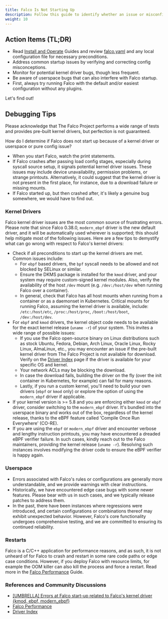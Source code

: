 ```yaml
---
title: Falco Is Not Starting Up
description: Follow this guide to identify whether an issue or misconfiguration is causing Falco to crash or preventing it from starting up
weight: 10
---
```


## Action Items (TL;DR)

- Read [Install and Operate](/docs/install-operate/) Guides and review [falco.yaml](https://github.com/falcosecurity/falco/blob/master/falco.yaml) and any local configuration file for necessary preconditions.
- Address common startup issues by verifying and correcting config misconceptions.
- Monitor for potential kernel driver bugs, though less frequent.
- Be aware of userspace bugs that can also interfere with Falco startup.
- First, always try running Falco with the default and/or easiest configuration without any plugins.

Let's find out!

## Debugging Tips

Please acknowledge that The Falco Project performs a wide range of tests and provides pre-built kernel drivers, but perfection is not guaranteed.

How do I determine if Falco does not start up because of a kernel driver or userspace or pure config issue?

- When you start Falco, watch the print statements. 
- If Falco crashes after passing load config stages, especially during syscall source setup, it signals potential kernel driver issues. These issues may include device unavailability, permission problems, or strange printouts. Alternatively, it could suggest that the kernel driver is not present in the first place, for instance, due to a download failure or missing mounts.
- If Falco started up, but then crashed after, it's likely a genuine bug somewhere, we would have to find out.

### Kernel Drivers

Falco kernel driver issues are the most common source of frustrating errors.
Please note that since Falco 0.38.0, `modern_ebpf` driver is the new default driver, and it will be automatically used wherever is supported; this should help mitigate most of the following issues.
Here are a few tips to demystify what can go wrong with respect to Falco's kernel drivers:

- Check if all preconditions to start up the kernel drivers are met. Common issues include: 
   - For `ebpf` based drivers, the `bpf` syscall needs to be allowed and not blocked by SELinux or similar. 
   - Ensure the DKMS package is installed for the `kmod` driver, and your system may require custom-signed kernel modules. Also, verify the availability of the host `/dev` mount (e.g. `/dev:/host/dev` when running Falco over a container).
   - In general, check that Falco has all host mounts when running from a container or as a daemonset in Kubernetes. Critical mounts for running Falco, assuming the kernel driver is available, include: `/etc:/host/etc`,  `/proc:/host/proc`, `/boot:/host/boot`, `/dev:/host/dev`.
- For `ebpf` and `kmod` drivers, the kernel object code needs to be available for the exact kernel release (`uname -r`) of your system. This invites a wide range of possible issues:
  - If you use the Falco open-source binary on Linux distributions such as stock Ubuntu, Fedora, Debian, Arch Linux, Oracle Linux, Rocky Linux, AlmaLinux, etc., you may encounter an issue if the pre-built kernel driver from The Falco Project is not available for download. Verify on the [Driver Index](https://download.falco.org/driver/site/index.html) page if the driver is available for your specific OS and kernel.
  - Your network ACLs may be blocking the download.
  - In case the download fails, building the driver on the fly (over the init container in Kubernetes, for example) can fail for many reasons.
  - Lastly, if you run a custom kernel, you'll need to build your own drivers (`ebpf` or `kmod` only) or explore the option of using the `modern_ebpf` driver if applicable.
- If your kernel version is >= 5.8 and you are enforcing either `kmod` or `ebpf` driver, consider switching to the  `modern_ebpf` driver. It's bundled into the userspace binary and works out of the box, regardless of the kernel release, thanks to the eBPF feature called 'Compile Once Run Everywhere' (CO-RE).
- If you are using the `ebpf` or `modern_ebpf` driver and encounter verbose and lengthy instruction printouts, you may have encountered a dreaded eBPF verifier failure. In such cases, kindly reach out to the Falco maintainers, providing the kernel release (`uname -r`). Resolving such instances involves modifying the driver code to ensure the eBPF verifier is happy again.

### Userspace

- Errors associated with Falco's rules or configurations are generally more understandable, and we provide warnings with clear instructions.
- Historically, we have encountered edge case bugs with some newer features. Please bear with us in such cases, and we typically release patches to address them.
- In the past, there have been instances where regressions were introduced, and certain configurations or combinations thereof may exhibit unexpected behavior. However, Falco's core functionality undergoes comprehensive testing, and we are committed to ensuring its continued reliability.

### Restarts

Falco is a C/C++ application for performance reasons, and as such, it is not unheard of for Falco to crash and restart in some rare code paths or edge case conditions. However, if you deploy Falco with resource limits, for example the OOM killer can also kill the process and force a restart. Read more in the [Falco Performance](/docs/metrics/performance/) Guide.

### References and Community Discussions

- [[UMBRELLA] Errors at Falco start-up related to Falco's kernel driver {kmod, ebpf, modern_ebpf}](https://github.com/falcosecurity/falco/issues/2873)
- [Falco Performance](/docs/metrics/performance/)
- [Driver Index](https://download.falco.org/driver/site/index.html)
